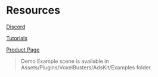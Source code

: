 # Resources

[Discord](https://discord.gg/mp7fsmmC9n)

[Tutorials](https://adskit.voxelbusters.com/)

[Product Page](https://u3d.as/37du)



> Demo Example scene is available in Assets/Plugins/VoxelBusters/AdsKit/Examples folder.

<!-- [Wishlist]("https://feedback.screenrecorderkit.voxelbusters.com/") -->